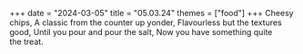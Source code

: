 +++
date = "2024-03-05"
title = "05.03.24"
themes = ["food"]
+++
Cheesy chips,
A classic from the counter up yonder,
Flavourless but the textures good,
Until you pour and pour the salt,
Now you have something quite the treat.
